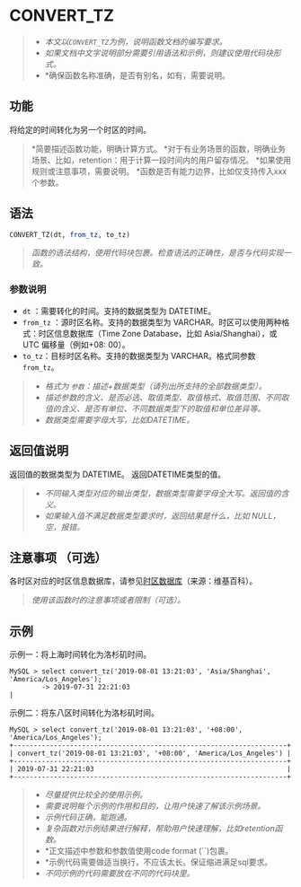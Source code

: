 # CONVERT_TZ

> - *本文以`CONVERT_TZ`为例，说明函数文档的编写要求。*
> - *如果文档中文字说明部分需要引用语法和示例，则建议使用代码块形式。*
> - *确保函数名称准确，是否有别名，如有，需要说明。

## 功能

将给定的时间转化为另一个时区的时间。

> *简要描述函数功能，明确计算方式。
> *对于有业务场景的函数，明确业务场景、比如，retention：用于计算一段时间内的用户留存情况。
> *如果使用规则或注意事项，需要说明。
> *函数是否有能力边界，比如仅支持传入xxx个参数。

## 语法

```sql
CONVERT_TZ(dt, from_tz, to_tz)
```

> *函数的语法结构，使用代码块包裹。检查语法的正确性，是否与代码实现一致。*

### 参数说明

- `dt` ：需要转化的时间。支持的数据类型为 DATETIME。
- `from_tz` ：源时区名称。支持的数据类型为 VARCHAR。时区可以使用两种格式：时区信息数据库（Time Zone Database，比如 Asia/Shanghai），或 UTC 偏移量（例如+08: 00）。
- `to_tz`：目标时区名称。支持的数据类型为 VARCHAR。格式同参数 `from_tz`。

> - *格式为 `参数`：描述+数据类型（请列出所支持的全部数据类型）。*
> - *描述参数的含义、是否必选、取值类型、取值格式、取值范围、不同取值的含义、是否有单位、不同数据类型下的取值和单位差异等。*
> - *数据类型需要字母大写，比如DATETIME。*

## 返回值说明

返回值的数据类型为 DATETIME。
返回DATETIME类型的值。

> - *不同输入类型对应的输出类型，数据类型需要字母全大写。返回值的含义。*
> - *如果输入值不满足数据类型要求时，返回结果是什么，比如 NULL，空，报错。*

## 注意事项 （可选）

各时区对应的时区信息数据库，请参见[时区数据库](https://en.wikipedia.org/wiki/List_of_tz_database_time_zones)（来源：维基百科）。

> *使用该函数时的注意事项或者限制（可选）。*

## 示例

示例一：将上海时间转化为洛杉矶时间。

```Plain%20Text
MySQL > select convert_tz('2019-08-01 13:21:03', 'Asia/Shanghai', 'America/Los_Angeles');
        -> 2019-07-31 22:21:03                                                       |
```

示例二：将东八区时间转化为洛杉矶时间。

```Plain%20Text
MySQL > select convert_tz('2019-08-01 13:21:03', '+08:00', 'America/Los_Angeles');
+--------------------------------------------------------------------+
| convert_tz('2019-08-01 13:21:03', '+08:00', 'America/Los_Angeles') |
+--------------------------------------------------------------------+
| 2019-07-31 22:21:03                                                |
+--------------------------------------------------------------------+
```

> - *尽量提供比较全的使用示例。*
> - *需要说明每个示例的作用和目的，让用户快速了解该示例场景。*
> - *示例代码正确，能跑通。*
> - *复杂函数对示例结果进行解释，帮助用户快速理解，比如retention函数。*
> - *正文描述中参数和参数值使用code format (``)包裹。
> - *示例代码需要做适当换行，不应该太长。保证缩进满足sql要求。
> - *不同示例的代码需要放在不同的代码块里。*
